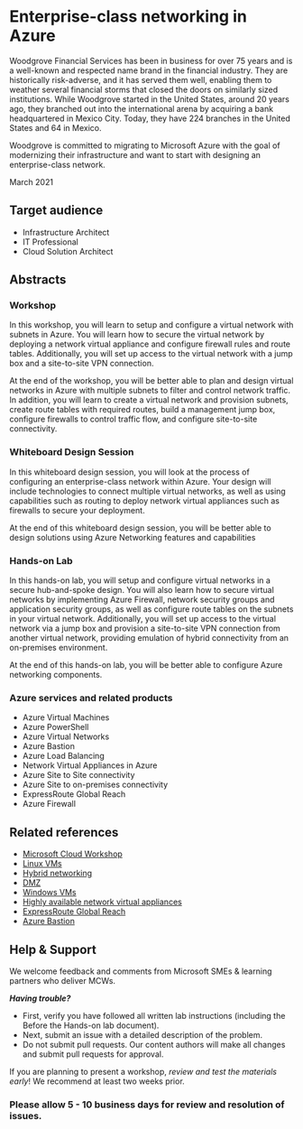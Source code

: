 # Enterprise-class networking in Azure

Woodgrove Financial Services has been in business for over 75 years and is a well-known and respected name brand in the financial industry. They are historically risk-adverse, and it has served them well, enabling them to weather several financial storms that closed the doors on similarly sized institutions. While Woodgrove started in the United States, around 20 years ago, they branched out into the international arena by acquiring a bank headquartered in Mexico City. Today, they have 224 branches in the United States and 64 in Mexico.

Woodgrove is committed to migrating to Microsoft Azure with the goal of modernizing their infrastructure and want to start with designing an enterprise-class network.

March 2021

## Target audience
- Infrastructure Architect
- IT Professional
- Cloud Solution Architect

## Abstracts

### Workshop

In this workshop, you will learn to setup and configure a virtual network with subnets in Azure. You will learn how to secure the virtual network by deploying a network virtual appliance and configure firewall rules and route tables. Additionally, you will set up access to the virtual network with a jump box and a site-to-site VPN connection.

At the end of the workshop, you will be better able to plan and design virtual networks in Azure with multiple subnets to filter and control network traffic. In addition, you will learn to create a virtual network and provision subnets, create route tables with required routes, build a management jump box, configure firewalls to control traffic flow, and configure site-to-site connectivity.

### Whiteboard Design Session

In this whiteboard design session, you will look at the process of configuring an enterprise-class network within Azure. Your design will include technologies to connect multiple virtual networks, as well as using capabilities such as routing to deploy network virtual appliances such as firewalls to secure your deployment.

At the end of this whiteboard design session, you will be better able to design solutions using Azure Networking features and capabilities

### Hands-on Lab
In this hands-on lab, you will setup and configure virtual networks in a secure hub-and-spoke design. You will also learn how to secure virtual networks by implementing Azure Firewall, network security groups and application security groups, as well as configure route tables on the subnets in your virtual network. Additionally, you will set up access to the virtual network via a jump box and provision a site-to-site VPN connection from another virtual network, providing emulation of hybrid connectivity from an on-premises environment.

At the end of this hands-on lab, you will be better able to configure Azure networking components.

### Azure services and related products
- Azure Virtual Machines
- Azure PowerShell
- Azure Virtual Networks
- Azure Bastion
- Azure Load Balancing
- Network Virtual Appliances in Azure
- Azure Site to Site connectivity
- Azure Site to on-premises connectivity
- ExpressRoute Global Reach
- Azure Firewall

## Related references
- [Microsoft Cloud Workshop](https://microsoftcloudworkshop.com/index.html)
- [Linux VMs](https://microsoft.sharepoint.com/sites/infopedia/pages/layouts/kcdoc.aspx?k=g01kc-1-30339)
- [Hybrid networking](https://microsoft.sharepoint.com/sites/infopedia/pages/layouts/kcdoc.aspx?k=g01kc-1-30335)
- [DMZ](https://microsoft.sharepoint.com/sites/infopedia/pages/layouts/kcdoc.aspx?k=g01kc-1-30336)
- [Windows VMs](https://microsoft.sharepoint.com/sites/infopedia/pages/layouts/kcdoc.aspx?k=g01kc-1-30338)
- [Highly available network virtual appliances](https://microsoft.sharepoint.com/sites/infopedia/pages/layouts/kcdoc.aspx?k=g01kc-1-30337)
- [ExpressRoute Global Reach](https://docs.microsoft.com/en-us/azure/expressroute/expressroute-global-reach)
- [Azure Bastion](https://docs.microsoft.com/en-us/azure/bastion/bastion-overview)

## Help & Support

We welcome feedback and comments from Microsoft SMEs & learning partners who deliver MCWs.  

***Having trouble?***
- First, verify you have followed all written lab instructions (including the Before the Hands-on lab document).
- Next, submit an issue with a detailed description of the problem.
- Do not submit pull requests. Our content authors will make all changes and submit pull requests for approval.  

If you are planning to present a workshop, *review and test the materials early*! We recommend at least two weeks prior.

### Please allow 5 - 10 business days for review and resolution of issues.
